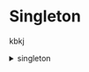 # Singleton

kbkj

<details>
  <summary>singleton</summary>
   
  ## Executando o arquivo `00_padrao_singleton.py`

Este script demonstra de maneira simplificada as funcionalidades de como deve ser feito o padrão singleton, que tem como base a ideia de ter apenas um objeto da mesma instância

  ![Singleton_1](imagens/Singleton_1.png)

Resultado:
  ![Singleton_2](imagens/Singleton_2.png)

  ## Executando o arquivo `01_lazy_singleton.py`

Este código implementa o padrão de design Singleton com inicialização tardia (lazy initialization). Isso garante que apenas uma instância da classe Singleton seja criada, e essa instância é criada somente quando é realmente necessária.

  ![Singleton_3](imagens/Singleton_3.png)

Resultado:

A instância única da classe Singleton só é criada quando o método get_instance é chamado pela primeira vez. Isso economiza recursos, pois a instância não é criada até que seja realmente necessária.

  ![Singleton_4](imagens/Singleton_4.png)

</details>
